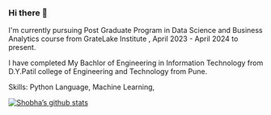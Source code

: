 ### Hi there 👋

<!--
**choudhary-shobhads2023/choudhary-shobhads2023** is a ✨ _special_ ✨ repository because its `README.md` (this file) appears on your GitHub profile.

Here are some ideas to get you started:

- 🔭 I’m currently working on ...
- 🌱 I’m currently learning ...
- 👯 I’m looking to collaborate on ...
- 🤔 I’m looking for help with ...
- 💬 Ask me about ...
- 📫 How to reach me: ...
- 😄 Pronouns: ...
- ⚡ Fun fact: ...
​[![Shobha's GitHub stats](https://github-readme-stats.vercel.ap...)](https://github.com/choudhary-shobhads2023/github-r...)
-->
I'm currently pursuing Post Graduate Program in Data Science and Business Analytics course from GrateLake Institute , April 2023 - April 2024 to present.

I have completed My Bachlor of Engineering in Information Technology from D.Y.Patil college of Engineering and Technology from Pune. 

Skills: Python Language, Machine Learning, 




​[![Shobha’s github stats](https://github-readme-stats.vercel.app/api?username=choudhary-shobhads2023)](https://github.com/choudhary-shobhads2023)
